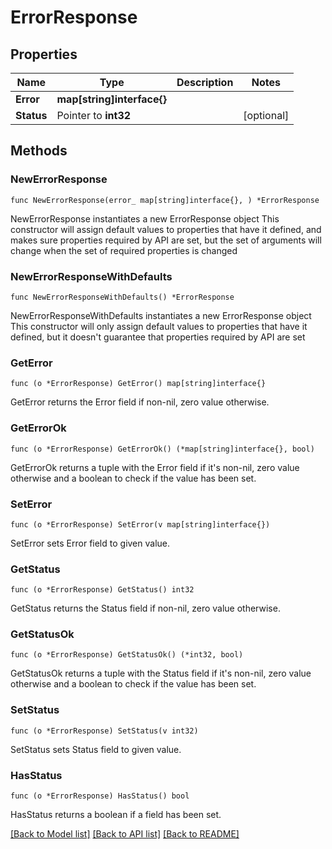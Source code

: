 # ErrorResponse

## Properties

Name | Type | Description | Notes
------------ | ------------- | ------------- | -------------
**Error** | **map[string]interface{}** |  | 
**Status** | Pointer to **int32** |  | [optional] 

## Methods

### NewErrorResponse

`func NewErrorResponse(error_ map[string]interface{}, ) *ErrorResponse`

NewErrorResponse instantiates a new ErrorResponse object
This constructor will assign default values to properties that have it defined,
and makes sure properties required by API are set, but the set of arguments
will change when the set of required properties is changed

### NewErrorResponseWithDefaults

`func NewErrorResponseWithDefaults() *ErrorResponse`

NewErrorResponseWithDefaults instantiates a new ErrorResponse object
This constructor will only assign default values to properties that have it defined,
but it doesn't guarantee that properties required by API are set

### GetError

`func (o *ErrorResponse) GetError() map[string]interface{}`

GetError returns the Error field if non-nil, zero value otherwise.

### GetErrorOk

`func (o *ErrorResponse) GetErrorOk() (*map[string]interface{}, bool)`

GetErrorOk returns a tuple with the Error field if it's non-nil, zero value otherwise
and a boolean to check if the value has been set.

### SetError

`func (o *ErrorResponse) SetError(v map[string]interface{})`

SetError sets Error field to given value.


### GetStatus

`func (o *ErrorResponse) GetStatus() int32`

GetStatus returns the Status field if non-nil, zero value otherwise.

### GetStatusOk

`func (o *ErrorResponse) GetStatusOk() (*int32, bool)`

GetStatusOk returns a tuple with the Status field if it's non-nil, zero value otherwise
and a boolean to check if the value has been set.

### SetStatus

`func (o *ErrorResponse) SetStatus(v int32)`

SetStatus sets Status field to given value.

### HasStatus

`func (o *ErrorResponse) HasStatus() bool`

HasStatus returns a boolean if a field has been set.


[[Back to Model list]](../README.md#documentation-for-models) [[Back to API list]](../README.md#documentation-for-api-endpoints) [[Back to README]](../README.md)


